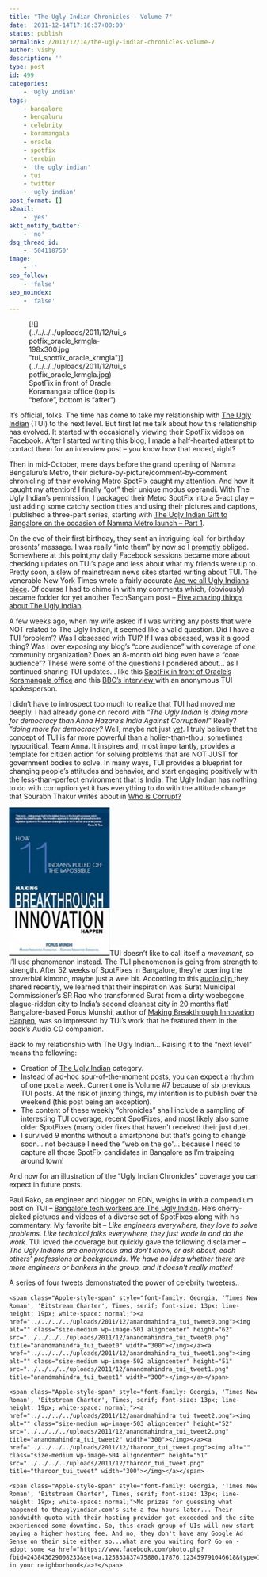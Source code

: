 ```yaml
---
title: "The Ugly Indian Chronicles – Volume 7"
date: '2011-12-14T17:16:37+00:00'
status: publish
permalink: /2011/12/14/the-ugly-indian-chronicles-volume-7
author: vishy
description: ''
type: post
id: 499
categories:
    - 'Ugly Indian'
tags:
    - bangalore
    - bengaluru
    - celebrity
    - koramangala
    - oracle
    - spotfix
    - terebin
    - 'the ugly indian'
    - tui
    - twitter
    - 'ugly indian'
post_format: []
s2mail:
    - 'yes'
aktt_notify_twitter:
    - 'no'
dsq_thread_id:
    - '504118750'
image:
    - ''
seo_follow:
    - 'false'
seo_noindex:
    - 'false'
---
```

<figure aria-describedby="caption-attachment-505" class="wp-caption alignleft" id="attachment_505" style="width: 198px">
[![](../../../../uploads/2011/12/tui_spotfix_oracle_krmgla-198x300.jpg "tui_spotfix_oracle_krmgla")](../../../../uploads/2011/12/tui_spotfix_oracle_krmgla.jpg)<figcaption class="wp-caption-text" id="caption-attachment-505">SpotFix in front of Oracle Koramangala office (top is “before”, bottom is “after”)</figcaption></figure>

It’s official, folks. The time has come to take my relationship with [The Ugly Indian](http://www.techsangam.com/2011/11/22/five-amazing-things-about-the-ugly-indian/) (TUI) to the next level. But first let me talk about how this relationship has evolved. It started with occasionally viewing their SpotFix videos on Facebook. After I started writing this blog, I made a half-hearted attempt to contact them for an interview post – you know how that ended, right?

Then in mid-October, mere days before the grand opening of Namma Bengaluru’s Metro, their picture-by-picture/comment-by-comment chronicling of their evolving Metro SpotFix caught my attention. And how it caught my attention! I finally “got” their unique modus operandi. With The Ugly Indian’s permission, I packaged their Metro SpotFix into a 5-act play – just adding some catchy section titles and using their pictures and captions, I published a three-part series, starting with [The Ugly Indian Gift to Bangalore on the occasion of Namma Metro launch – Part 1](http://www.techsangam.com/2011/10/19/the-ugly-indians-gift-to-bangalore-on-the-occasion-of-namma-metro-launch/).

On the eve of their first birthday, they sent an intriguing ‘call for birthday presents’ message. I was really “into them” by now so I [promptly obliged](http://www.techsangam.com/2011/11/11/calling-bangalore-birthday-presents-for-the-ugly-indian/). Somewhere at this point,my daily Facebook sessions became more about checking updates on TUI’s page and less about what my friends were up to. Pretty soon, a slew of mainstream news sites started writing about TUI. The venerable New York Times wrote a fairly accurate [Are we all Ugly Indians piece](http://india.blogs.nytimes.com/2011/11/18/are-we-all-ugly-indians/). Of course I had to chime in with my comments which, (obviously) became fodder for yet another TechSangam post – [Five amazing things about The Ugly Indian](http://www.techsangam.com/2011/11/22/five-amazing-things-about-the-ugly-indian/).

A few weeks ago, when my wife asked if I was writing any posts that were NOT related to The Ugly Indian, it seemed like a valid question. Did I have a TUI ‘problem’? Was I obsessed with TUI? If I was obsessed, was it a good thing? Was I over exposing my blog’s “core audience” with coverage of *one* community organization? Does an 8-month old blog even have a “core audience”? These were some of the questions I pondered about… as I continued sharing TUI updates… like this [SpotFix in front of Oracle’s Koramangala office](http://www.facebook.com/l.php?u=http%3A%2F%2Fwww.youtube.com%2Fwatch%3Fv%3D-wAHmk8J6Zk&h=eAQGh47IZAQFFQTEssVTWKCSp9VLzs7SPqnkMYxSu5HFV5w) and this [BBC’s interview ](http://www.facebook.com/l.php?u=http%3A%2F%2Fwww.youtube.com%2Fwatch%3Fv%3D8Jw_ynuyr_Y&h=iAQF78JgxAQFHFkz1Ude3JevF1K0fBk0UUIo58GV0Mq3QuQ)with an anonymous TUI spokesperson.

I didn’t have to introspect too much to realize that TUI had moved me deeply. I had already gone on record with “*The Ugly Indian is doing more for democracy than Anna Hazare’s India Against Corruption!”* Really? *“doing more for democracy?* Well, maybe not just <span style="text-decoration: underline;">*yet*</span>. I truly believe that the concept of TUI is far more powerful than a holier-than-thou, sometimes hypocritical, Team Anna. It inspires and, most importantly, provides a template for citizen action for solving problems that are NOT JUST for government bodies to solve. In many ways, TUI provides a blueprint for changing people’s attitudes and behavior, and start engaging positively with the less-than-perfect environment that is India. The Ugly Indian has nothing to do with corruption yet it has everything to do with the attitude change that Sourabh Thakur writes about in [Who is Corrupt?](http://ulaar.wordpress.com/2011/09/08/who-is-corrupt-essay-by-sourabh-thakur/)

[![](../../../../uploads/2011/12/tui_porus_munshi_book-203x300.jpg "tui_porus_munshi_book")](../../../../uploads/2011/12/tui_porus_munshi_book.jpg)TUI doesn’t like to call itself a *movement*, so I’ll use phenomenon instead. The TUI phenomenon is going from strength to strength. After 52 weeks of SpotFixes in Bangalore, they’re opening the proverbial kimono, maybe just a wee bit. According to this [audio clip ](http://www.facebook.com/l.php?u=http%3A%2F%2Fwww.youtube.com%2Fwatch%3Fv%3DJDmkseOzZOY%26feature%3Dyoutu.be&h=0AQHHMuLkAQFHACpNXxn-Sxu5Nnt4tqXU7p05Y8aeMu68jQ) they shared recently, we learned that their inspiration was Surat Municipal Commissioner’s SR Rao who transformed Surat from a dirty woebegone plague-ridden city to India’s second cleanest city in 20 months flat! Bangalore-based Porus Munshi, author of [Making Breakthrough Innovation Happen](http://www.infibeam.com/Books/info/porus-munshi/making-breakthrough-innovation-happen-11-indians-pulled-off/9788172237745.html), was so impressed by TUI’s work that he featured them in the book’s Audio CD companion.

Back to my relationship with The Ugly Indian… Raising it to the “next level” means the following:

- Creation of [The Ugly Indian](http://www.techsangam.com/category/the-ugly-indian-2/) category.
- Instead of ad-hoc spur-of-the-moment posts, you can expect a rhythm of one post a week. Current one is Volume #7 because of six previous TUI posts. At the risk of jinxing things, my intention is to publish over the weekend (this post being an exception).
- The content of these weekly “chronicles” shall include a sampling of interesting TUI coverage, recent SpotFixes, and most likely also some older SpotFixes (many older fixes that haven’t received their just due).
- I survived 9 months without a smartphone but that’s going to change soon… not because I need the “web on the go”… because I need to capture all those SpotFix candidates in Bangalore as I’m traipsing around town!

And now for an illustration of the “Ugly Indian Chronicles” coverage you can expect in future posts.

Paul Rako, an engineer and blogger on EDN, weighs in with a compendium post on TUI – [Bangalore tech workers are The Ugly Indian](http://www.edn.com/blog/Anablog/41495-Bangalore_tech_workers_are_the_Ugly_Indian.php). He’s cherry-picked pictures and videos of a diverse set of SpotFixes along with his commentary. My favorite bit – *Like engineers everywhere, they love to solve problems. Like technical folks everywhere, they just wade in and do the work*. TUI loved the coverage but quickly gave the following disclaimer – *The Ugly Indians are anonymous and don’t know, or ask about, each others’ professions or backgrounds. We have no idea whether there are more engineers or bankers in the group, and it doesn’t really matter!*

A series of four tweets demonstrated the power of celebrity tweeters..

```
<span class="Apple-style-span" style="font-family: Georgia, 'Times New Roman', 'Bitstream Charter', Times, serif; font-size: 13px; line-height: 19px; white-space: normal;"><a href="../../../../uploads/2011/12/anandmahindra_tui_tweet0.png"><img alt="" class="size-medium wp-image-501 aligncenter" height="62" src="../../../../uploads/2011/12/anandmahindra_tui_tweet0.png" title="anandmahindra_tui_tweet0" width="300"></img></a><a href="../../../../uploads/2011/12/anandmahindra_tui_tweet1.png"><img alt="" class="size-medium wp-image-502 aligncenter" height="51" src="../../../../uploads/2011/12/anandmahindra_tui_tweet1.png" title="anandmahindra_tui_tweet1" width="300"></img></a></span>
```

```
<span class="Apple-style-span" style="font-family: Georgia, 'Times New Roman', 'Bitstream Charter', Times, serif; font-size: 13px; line-height: 19px; white-space: normal;"><a href="../../../../uploads/2011/12/anandmahindra_tui_tweet2.png"><img alt="" class="size-medium wp-image-503 aligncenter" height="52" src="../../../../uploads/2011/12/anandmahindra_tui_tweet2.png" title="anandmahindra_tui_tweet2" width="300"></img></a><a href="../../../../uploads/2011/12/tharoor_tui_tweet.png"><img alt="" class="size-medium wp-image-504 aligncenter" height="51" src="../../../../uploads/2011/12/tharoor_tui_tweet.png" title="tharoor_tui_tweet" width="300"></img></a></span>
```

```
<span class="Apple-style-span" style="font-family: Georgia, 'Times New Roman', 'Bitstream Charter', Times, serif; font-size: 13px; line-height: 19px; white-space: normal;">No prizes for guessing what happened to theuglyindian.com's site a few hours later... Their bandwidth quota with their hosting provider got exceeded and the site experienced some downtime. So, this crack group of UIs will now start paying a higher hosting fee. And no, they don't have any Google Ad Sense on their site either so...what are you waiting for? Go on - adopt some <a href="https://www.facebook.com/photo.php?fbid=243843629008233&set=a.125833837475880.17876.123459791046618&type=1&theater">TereBins in your neighborhood</a>!</span>
```